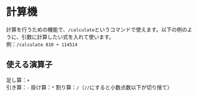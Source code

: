 # 計算機
計算を行うための機能で、`/calculate`というコマンドで使えます。以下の例のように、引数に計算したい式を入れて使います。  
例：`/calculate 810 + 114514`

## 使える演算子
足し算：`+`  
引き算：`-`
掛け算：`*`
割り算：`/`（`//`にすると小数点数以下が切り捨て）